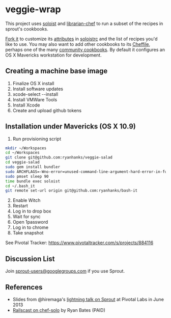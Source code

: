 # veggie-wrap

This project uses [soloist](https://github.com/mkocher/soloist) and [librarian-chef](https://github.com/applicationsonline/librarian-chef)
to run a subset of the recipes in sprout's cookbooks.

[Fork it](https://github.com/ryanhanks/veggie-salad/fork) to 
customize its [attributes](http://docs.opscode.com/chef_overview_attributes.html) in [soloistrc](/soloistrc) and the list of recipes 
you'd like to use. You may also want to add other cookbooks to its [Cheffile](/Cheffile), perhaps one 
of the many [community cookbooks](http://community.opscode.com/cookbooks). By default it configures an OS X 
Mavericks workstation for development.

## Creating a machine base image

1. Finalize OS X install
2. Install software updates
3. xcode-select --install
4. Install VMWare Tools
5. Install Xcode
6. Create and upload github tokens

## Installation under Mavericks (OS X 10.9)

1. Run provisioning script
```bash
mkdir ~/Workspaces
cd ~/Workspaces
git clone git@github.com:ryanhanks/veggie-salad
cd veggie-salad
sudo gem install bundler
sudo ARCHFLAGS=-Wno-error=unused-command-line-argument-hard-error-in-future bundle
sudo pmset sleep 90
time bundle exec soloist
cd ~/.bash_it
git remote set-url origin git@github.com:ryanhanks/bash-it
```

2. Enable Witch
3. Restart
4. Log in to drop box
5. Wait for sync
6. Open 1password
7. Log in to chrome
4. Take snapshot

See Pivotal Tracker: https://www.pivotaltracker.com/s/projects/884116

## Discussion List

  Join [sprout-users@googlegroups.com](https://groups.google.com/forum/#!forum/sprout-users) if you use Sprout.

## References

* Slides from @hiremaga's [lightning talk on Sprout](http://sprout-talk.cfapps.io/) at Pivotal Labs in June 2013
* [Railscast on chef-solo](http://railscasts.com/episodes/339-chef-solo-basics) by Ryan Bates (PAID)
